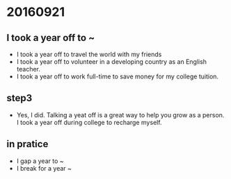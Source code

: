 # 20160921
## I took a year off to ~
- I took a year off to travel the world with my friends
- I took a year off to volunteer in a developing country as an English teacher.
- I took a year off to work full-time to save money for my college tuition.

## step3
- Yes, I did. Talking a yeat off is a great way to help you grow as a person. I took a year off during college to recharge myself.

## in pratice
- I gap a year to ~
- I break for a year ~
